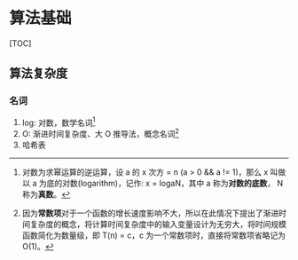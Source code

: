 # 算法基础

[TOC]

## 算法复杂度

### 名词

1. log: 对数，数学名词[^noun_log]
2. O: 渐进时间复杂度、大 O 推导法，概念名词[^noun_o]
3. 哈希表

[^noun_log]: 对数为求幂运算的逆运算，设 a 的 x 次方 = n (a > 0 && a != 1)，那么 x 叫做以 a 为底的对数(logarithm)，记作: x = logaN，其中 a 称为**对数的底数**， N 称为**真数**。
[^noun_o]: 因为**常数项**对于一个函数的增长速度影响不大，所以在此情况下提出了渐进时间复杂度的概念，将计算时间复杂度中的输入变量设计为无穷大，将时间规模函数简化为数量级，即 T(n) = c，c 为一个常数项时，直接将常数项省略记为 O(1)。
